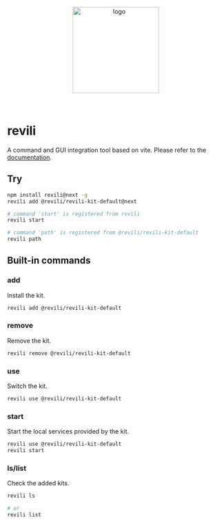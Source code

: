<p align="center">
  <a href="https://revili.com/en/" target="_blank" rel="noopener noreferrer">
    <img width="200" src="https://github.com/vuepress-reco/vuepress-theme-reco/assets/18067907/e60820b4-cb04-4aea-95ba-83550f29f2cf" alt="logo" />
  </a>
</p>
<br/>

# revili
A command and GUI integration tool based on vite. Please refer to the [documentation](https://revili.recoluan.com/).

## Try

```bash
npm install revili@next -g
revili add @revili/revili-kit-default@next

# command 'start' is registered from revili
revili start

# command 'path' is registered from @revili/revili-kit-default
revili path
```

## Built-in commands

### add

Install the kit.

```bash
revili add @revili/revili-kit-default
```

### remove

Remove the kit.

```bash
revili remove @revili/revili-kit-default
```

### use

Switch the kit.

```bash
revili use @revili/revili-kit-default
```

### start

Start the local services provided by the kit.

```bash
revili use @revili/revili-kit-default
revili start
```

### ls/list

Check the added kits.

```bash
revili ls

# or
revili list
```
